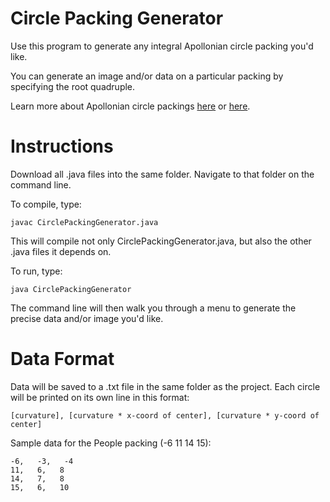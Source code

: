 # Circle Packing Generator

Use this program to generate any integral Apollonian circle packing you'd like.  

You can generate an image and/or data on a particular packing by specifying the root quadruple.

Learn more about Apollonian circle packings [here](https://www.ams.org/journals/bull/2013-50-02/S0273-0979-2013-01401-0/S0273-0979-2013-01401-0.pdf) or [here](https://drive.google.com/file/d/0B5Y0zciUdmnvNzg2MTljYWItMTcwOS00MDc4LWE2ODUtNDE4NzA2YjliZTMz/view).

# Instructions

Download all .java files into the same folder.  Navigate to that folder on the command line.

To compile, type:

`javac CirclePackingGenerator.java`

This will compile not only CirclePackingGenerator.java, but also the other .java files it depends on.

To run, type:

`java CirclePackingGenerator`

The command line will then walk you through a menu to generate the precise data and/or image you'd like.

# Data Format

Data will be saved to a .txt file in the same folder as the project. 
Each circle will be printed on its own line in this format:

`[curvature], [curvature * x-coord of center], [curvature * y-coord of center]`


Sample data for the People packing (-6 11 14 15):

    -6,   -3,   -4
    11,   6,   8
    14,   7,   8
    15,   6,   10









